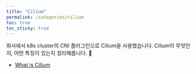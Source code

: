 ```yaml
---
title: "Cilium"
permalink: /categories/cilium
toc: true
toc_sticky: true
---
```


회사에서 k8s cluster의 CNI 플러그인으로 Cilium을 사용했습니다. Cilium이 무엇인지, 어떤 특징이 있는지 정리해봅니다. 🚀
- [What is Cilium](/2025/10/27/what-is-cilium/)
